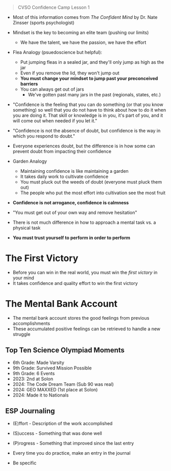 > CVSO Confidence Camp Lesson 1

- Most of this information comes from *The Confident Mind* by Dr. Nate Zinsser (sports psychologist)

- Mindset is the key to becoming an elite team (pushing our limits)
	- We have the talent, we have the passion, we have the effort
- Flea Analogy (psuedoscience but helpful):
	- Put jumping fleas in a sealed jar, and they'll only jump as high as the jar
	- Even if you remove the lid, they won't jump out
	- **You must change your mindset to jump past your preconceived barriers**
	- You can always get out of jars
		- We've gotten past many jars in the past (regionals, states, etc.)
- "Confidence is the feeling that you can do something (or that you know something) so well that you do not have to think about how to do it when you are doing it. That skill or knowledge is in you, it's part of you, and it will come out when needed if you let it."
- "Confidence is not the absence of doubt, but confidence is the way in which you respond to doubt."
- Everyone experiences doubt, but the difference is in how some can prevent doubt from impacting their confidence
- Garden Analogy
	- Maintaining confidence is like maintaining a garden
	- It takes daily work to cultivate confidence
	- You must pluck out the weeds of doubt (everyone must pluck them out)
	- The people who put the most effort into cultivation see the most fruit
- **Confidence is not arrogance, confidence is calmness**
- "You must get out of your own way and remove hesitation"
- There is not much difference in how to approach a mental task vs. a physical task
- **You must trust yourself to perform in order to perform**

# The First Victory

- Before you can win in the real world, you must win the *first victory* in your mind
- It takes confidence and quality effort to win the first victory

# The Mental Bank Account

- The mental bank account stores the good feelings from previous accomplishments
- These accumulated positive feelings can be retrieved to handle a new struggle

## Top Ten Science Olympiad Moments

- 6th Grade: Made Varsity
- 9th Grade: Survived Mission Possible
- 9th Grade: 6 Events
- 2023: 2nd at Solon
- 2024: The Code Dream Team (Sub 90 was real)
- 2024: GEO MAXXED (1st place at Solon)
- 2024: Made it to Nationals

## ESP Journaling

- (E)ffort - Description of the work accomplished
- (S)uccess - Something that was done well
- (P)rogress - Something that improved since the last entry

- Every time you do practice, make an entry in the journal
- Be specific

